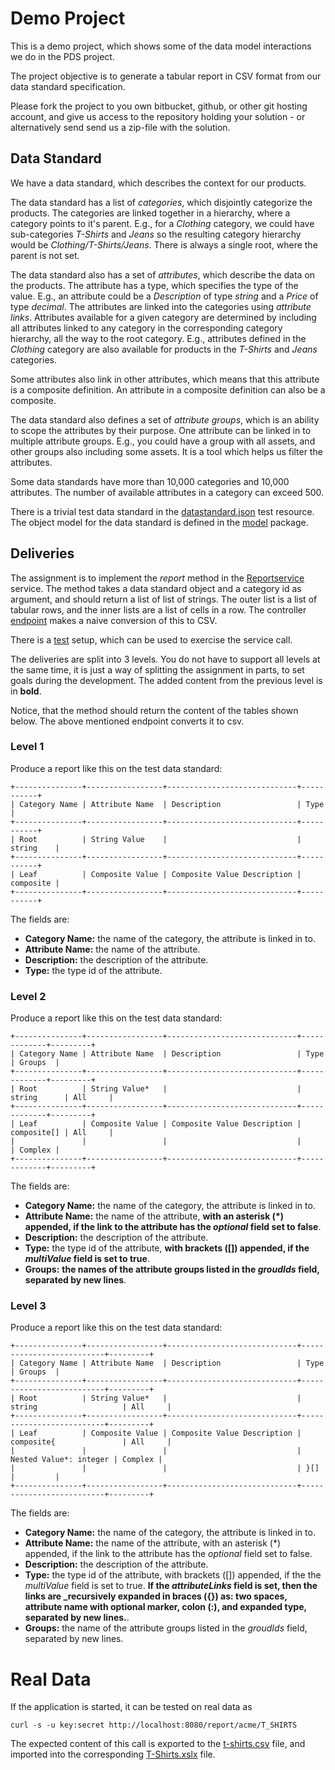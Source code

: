 # Demo Project

This is a demo project, which shows some of the data model interactions we do in the PDS project.

The project objective is to generate a tabular report in CSV format from our data standard specification.

Please fork the project to you own bitbucket, github, or other git hosting account, and give us access to the repository 
holding your solution - or alternatively send send us a zip-file with the solution. 

## Data Standard

We have a data standard, which describes the context for our products.

The data standard has a list of *categories*, which disjointly categorize the products.
The categories are linked together in a hierarchy, where a category points to it's parent.
E.g., for a *Clothing* category, we could have sub-categories *T-Shirts* and *Jeans* so the resulting category hierarchy 
would be *Clothing/T-Shirts/Jeans*. There is always a single root, where the parent is not set.

The data standard also has a set of *attributes*, which describe the data on the products.
The attribute has a type, which specifies the type of the value. E.g., an attribute could be a *Description* of type
*string* and a *Price* of type *decimal*. The attributes are linked into the categories using *attribute links*.
Attributes available for a given category are determined by including all attributes linked to any category in the 
corresponding category hierarchy, all the way to the root category. E.g., attributes defined in the *Clothing* category 
are also available for products in the *T-Shirts* and *Jeans* categories.

Some attributes also link in other attributes, which means that this attribute is a composite definition. An attribute
in a composite definition can also be a composite.

The data standard also defines a set of *attribute groups*, which is an ability to scope the attributes by their purpose. 
One attribute can be linked in to multiple attribute groups. E.g., you could have a group with all assets,
and other groups also including some assets. It is a tool which helps us filter the attributes.

Some data standards have more than 10,000 categories and 10,000 attributes. The number of available attributes in a 
category can exceed 500.

There is a trivial test data standard in the [datastandard.json](src/test/resources/datastandard.json) test resource.
The object model for the data standard is defined in the [model](src/main/java/com/stibo/demo/report/model) package.

## Deliveries

The assignment is to implement the *report* method in the [Reportservice](src/main/java/com/stibo/demo/report/service/ReportService.java)
service. The method takes a data standard object and a category id as argument, and should return a list of list of strings.
The outer list is a list of tabular rows, and the inner lists are a list of cells in a row. The controller
[endpoint](src/main/java/com/stibo/demo/report/controller/ReportController.java) makes a naive conversion of this to CSV.

There is a [test](src/test/java/com/stibo/demo/report/service/ReportServiceTest.java) setup, which can be used to exercise
the service call.

The deliveries are split into 3 levels. You do not have to support all levels at the same time, it is just a way of splitting
the assignment in parts, to set goals during the development. The added content from the previous level is in __bold__.

Notice, that the method should return the content of the tables shown below. The above mentioned endpoint converts it to csv.

### Level 1

Produce a report like this on the test data standard:

    +---------------+-----------------+-----------------------------+-----------+
    | Category Name | Attribute Name  | Description                 | Type      |
    +---------------+-----------------+-----------------------------+-----------+
    | Root          | String Value    |                             | string    |
    +---------------+-----------------+-----------------------------+-----------+
    | Leaf          | Composite Value | Composite Value Description | composite |
    +---------------+-----------------+-----------------------------+-----------+

The fields are:

- **Category Name:** the name of the category, the attribute is linked in to.
- **Attribute Name:** the name of the attribute.
- **Description:** the description of the attribute.
- **Type:** the type id of the attribute.

### Level 2

Produce a report like this on the test data standard:

    +---------------+-----------------+-----------------------------+-------------+---------+
    | Category Name | Attribute Name  | Description                 | Type        | Groups  |
    +---------------+-----------------+-----------------------------+-------------+---------+
    | Root          | String Value*   |                             | string      | All     |
    +---------------+-----------------+-----------------------------+-------------+---------+
    | Leaf          | Composite Value | Composite Value Description | composite[] | All     |
    |               |                 |                             |             | Complex |
    +---------------+-----------------+-----------------------------+-------------+---------+

The fields are:

- **Category Name:** the name of the category, the attribute is linked in to.
- **Attribute Name:** the name of the attribute, __with an asterisk (*) appended, if the link to the attribute has the *optional* field set to false__.
- **Description:** the description of the attribute.
- **Type:** the type id of the attribute, __with brackets ([]) appended, if the *multiValue* field is set to true__.
- **Groups:** __the names of the attribute groups listed in the *groudIds* field, separated by new lines__.

### Level 3

Produce a report like this on the test data standard:

    +---------------+-----------------+-----------------------------+--------------------------+---------+
    | Category Name | Attribute Name  | Description                 | Type                     | Groups  |
    +---------------+-----------------+-----------------------------+--------------------------+---------+
    | Root          | String Value*   |                             | string                   | All     |
    +---------------+-----------------+-----------------------------+--------------------------+---------+
    | Leaf          | Composite Value | Composite Value Description | composite{               | All     |
    |               |                 |                             |   Nested Value*: integer | Complex |
    |               |                 |                             | }[]                      |         |
    +---------------+-----------------+-----------------------------+--------------------------+---------+

The fields are:

- **Category Name:** the name of the category, the attribute is linked in to.
- **Attribute Name:** the name of the attribute, with an asterisk (*) appended, if the link to the attribute has the *optional* field set to false.
- **Description:** the description of the attribute.
- **Type:** the type id of the attribute, with brackets ([]) appended, if the the *multiValue* field is set to true.
__If the *attributeLinks* field is set, then the links are _recursively expanded in braces ({}) as: two spaces, attribute name with optional marker,
colon (:), and expanded type, separated by new lines.__.
- **Groups:** the name of the attribute groups listed in the *groudIds* field, separated by new lines.

# Real Data

If the application is started, it can be tested on real data as

    curl -s -u key:secret http://localhost:8080/report/acme/T_SHIRTS

The expected content of this call is exported to the [t-shirts.csv](doc/t-shirts.csv) file, and imported into the corresponding [T-Shirts.xslx](doc/T-Shirts.xslx) file.